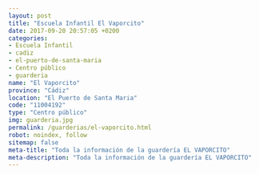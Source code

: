 ```yaml
---
layout: post
title: "Escuela Infantil El Vaporcito"
date: 2017-09-20 20:57:05 +0200
categories:
- Escuela Infantil
- cadiz
- el-puerto-de-santa-maria
- Centro público
- guarderia
name: "El Vaporcito"
province: "Cádiz"
location: "El Puerto de Santa Maria"
code: "11004192"
type: "Centro público"
img: guarderia.jpg
permalink: /guarderias/el-vaporcito.html
robot: noindex, follow
sitemap: false
meta-title: "Toda la información de la guardería EL VAPORCITO"
meta-description: "Toda la información de la guardería EL VAPORCITO"
---
```

